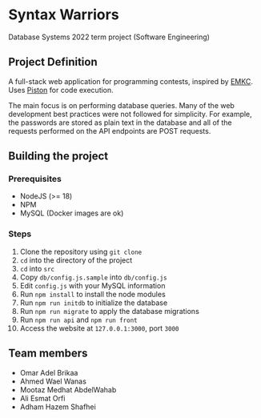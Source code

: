 # Syntax Warriors
Database Systems 2022 term project (Software Engineering)

## Project Definition
A full-stack web application for programming contests, inspired by [EMKC](https://github.com/engineer-man/emkc).
Uses [Piston](https://github.com/engineer-man/piston) for code execution.

The main focus is on performing database queries. Many of the web development best practices were not followed
for simplicity. For example, the passwords are stored as plain text in the database and all of the requests performed
on the API endpoints are POST requests.

## Building the project
### Prerequisites
- NodeJS (>= 18)
- NPM
- MySQL (Docker images are ok)

### Steps
1. Clone the repository using `git clone`
2. `cd` into the directory of the project
2. `cd` into `src`
3. Copy `db/config.js.sample` into `db/config.js`
4. Edit `config.js` with your MySQL information
5. Run `npm install` to install the node modules
6. Run `npm run initdb` to initialize the database
7. Run `npm run migrate` to apply the database migrations
8. Run `npm run api` and `npm run front`
9. Access the website at `127.0.0.1:3000`, port `3000`

## Team members
- Omar Adel Brikaa
- Ahmed Wael Wanas
- Mootaz Medhat AbdelWahab
- Ali Esmat Orfi
- Adham Hazem Shafhei
